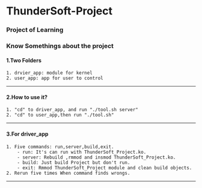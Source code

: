 # ThunderSoft-Project
### Project  of Learning
### Know Somethings about the project 

#### **1.Two Folders**
    1. drvier_app: module for kernel
    2. user_app: app for user to control
- - -
#### **2.How to use it?**
    1. "cd" to driver_app, and run "./tool.sh server"
    2. "cd" to user_app,then run "./tool.sh" 
- - -
#### **3.For driver_app**
    1. Five commands: run,server,build,exit.
        - run: It's can run with ThunderSoft_Project.ko.
        - server: Rebuild ,rmmod and insmod ThunderSoft_Project.ko.
        - build: Just build Project but don't run.
        - exit: Rmmod ThunderSoft_Project module and clean build objects.
    2. Rerun five times When command finds wrongs.
- - -
